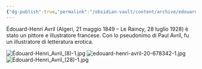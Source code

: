 ```yaml
---
{"dg-publish":true,"permalink":"/obsidian-vault/content/archive/edouard-henri-avril/","noteIcon":""}
---
```


Édouard-Henri Avril (Algeri, 21 maggio 1849 – Le Raincy, 28 luglio 1928) è stato un pittore e illustratore francese. Con lo pseudonimo di Paul Avril, fu un illustratore di letteratura erotica.


![Édouard-Henri_Avril_(8)-1.jpg](/img/user/Obsidian%20Vault/images/%C3%89douard-Henri_Avril_(8)-1.jpg)
![edouard-henri-avril-20-678342-1.jpg](/img/user/Obsidian%20Vault/images/edouard-henri-avril-20-678342-1.jpg)
![Édouard-Henri_Avril_(28)-1.jpg](/img/user/Obsidian%20Vault/images/%C3%89douard-Henri_Avril_(28)-1.jpg)
